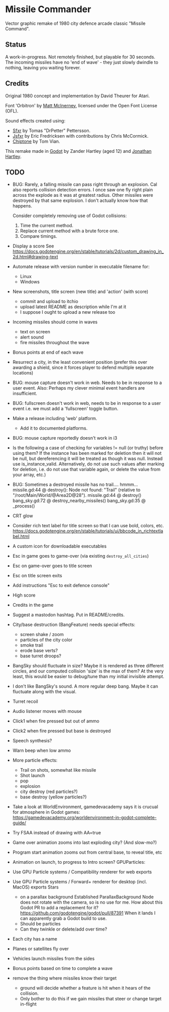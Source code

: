 # Missile Commander

Vector graphic remake of 1980 city defence arcade classic "Missile Command".

## Status

A work-in-progress. Not remotely finished, but playable for 30 seconds.
The incoming missiles have no 'end of wave' - they just slowly dwindle
to nothing, leaving you waiting forever.

## Credits

Original 1980 concept and implementation by David Theurer for Atari.

Font 'Orbitron' by [Matt McInerney](http://pixelspread.com/), licensed under
the Open Font License (OFL).

Sound effects created using:
* [Sfxr](http://drpetter.se/project_sfxr.html) by Tomas "DrPetter" Pettersson.
* [Jsfxr](https://sfxr.me/) by Eric Fredricksen with contributions by Chris
  McCormick.
* [Chiptone](https://sfbgames.itch.io/chiptone) by Tom Vian.

This remake made in [Godot](https://godotengine.org/) by Zander Hartley (aged
12) and [Jonathan Hartley](https://tartley.com/pages/about).

## TODO

* BUG: Rarely, a falling missile can pass right through an explosion. Cal also
  reports collision detection errors. I once saw one fly right plain across the
  explode as it was at greatest radius. Other missiles were destroyed by that
  same explosion. I don't actually know how that happens.

  Consider completely removing use of Godot collisions:

  1. Time the current method.
  2. Replace current method with a brute force one.
  3. Compare timings.

* Display a score
  See https://docs.godotengine.org/en/stable/tutorials/2d/custom_drawing_in_2d.html#drawing-text

* Automate release with version number in executable filename for:
  * Linux
  * Windows

* New screenshots, title screen (new title) and 'action' (with score)
  * commit and upload to itchio
  * upload latest README as description while I'm at it
  * I suppose I ought to upload a new release too

* Incoming missiles should come in waves
  * text on screen
  * alert sound
  * fire missiles throughout the wave

* Bonus points at end of each wave
* Resurrect a city, in the least convenient position
  (prefer this over awarding a shield, since it forces player to defend
  multiple separate locations)

* BUG: mouse capture doesn't work in web. Needs to be in response to a user
  event. Also: Perhaps my clever minimal event handlers are insufficient.
* BUG: fullscreen doesn't work in web, needs to be in response to a user event
       i.e. we must add a 'fullscreen' toggle button.
* Make a release including 'web' platform.
  * Add it to documented platforms.
* BUG: mouse capture reportedly doesn't work in i3
* Is the following a case of checking for variables != null (or truthy) before
  using them? If the instance has been marked for deletion then it will not
  be null, but dereferencing it will be treated as though it was null.
  Instead use is_instance_valid. Alternatively, do not use such values after
  marking for deletion, i.e. do not use that variable again, or delete the
  value from your array, etc.)
* BUG: Sometimes a destroyed missile has no trail.... hmmm...
  missile.gd:44 @ destroy(): Node not found: "Trail" (relative to "/root/Main/World/@Area2D@28").
    missile.gd:44 @ destroy()
    bang_sky.gd:72 @ destroy_nearby_missiles()
    bang_sky.gd:35 @ _process()

* CRT glow

* Consider rich text label for title screen so that I can use bold, colors, etc.
  https://docs.godotengine.org/en/stable/tutorials/ui/bbcode_in_richtextlabel.html

* A custom icon for downloadable executables

* Esc in game goes to game-over (via existing `destroy_all_cities`)
* Esc on game-over goes to title screen
* Esc on title screen exits
* Add instructions "Esc to exit defence console"

* High score

* Credits in the game
* Suggest a mastodon hashtag. Put in README/credits.

* City/base destruction (BangFeature) needs special effects:
  * screen shake / zoom
  * particles of the city color
  * smoke trail
  * erode base verts?
  * base turret droops?

* BangSky should fluctuate in size? Maybe it is rendered as three different
  circles, and our computed collision 'size' is the max of them? At the very
  least, this would be easier to debug/tune than my initial invisible
  attempt.
* I don't like BangSky's sound. A more regular deep bang.
  Maybe it can fluctuate along with the visual.
* Turret recoil
* Audio listener moves with mouse
* Click1 when fire pressed but out of ammo
* Click2 when fire pressed but base is destroyed
* Speech synthesis?
* Warn beep when low ammo
* More particle effects:
  * Trail on shots, somewhat like missile
  * Shot launch
  * pop
  * explosion
  * city destroy (red particles?)
  * base destroy (yellow particles?)
* Take a look at WorldEnvironment, gamedevacademy says it is crucual for
  atmosphere in Godot games:
  https://gamedevacademy.org/worldenvironment-in-godot-complete-guide/
* Try FSAA instead of drawing with AA=true
* Game over animation zooms into last exploding city? (And slow-mo?)
* Program start animation zooms out from central base, to reveal title, etc
* Animation on launch, to progress to Intro screen?
GPUParticles:
* Use GPU Particle systems / Compatibility renderer for web exports
* Use GPU Particle systems / Forward+ renderer for desktop (incl. MacOS)
  exports
Stars
  * on a parallax background Established ParallaxBackground Node does not
    rotate with the camera, so is no use for me. How about this Godot PR to add a
    replacement for it? https://github.com/godotengine/godot/pull/87391 When it
    lands I can apparently grab a Godot build to use.
  * Should be particles
  * Can they twinkle or delete/add over time?
* Each city has a name
* Planes or satellites fly over
* Vehicles launch missiles from the sides
* Bonus points based on time to complete a wave
* remove the thing where missiles know their target
  * ground will decide whether a feature is hit when it hears of the collision.
  * Only bother to do this if we gain missiles that steer or change target
    in-flight

